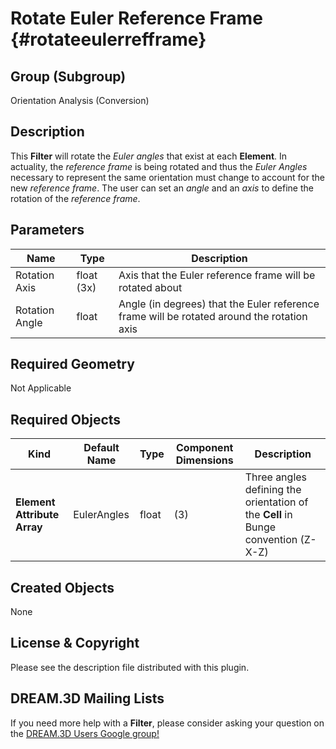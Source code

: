 Rotate Euler Reference Frame {#rotateeulerrefframe}
=============

## Group (Subgroup) ##
Orientation Analysis (Conversion)

## Description ##
This **Filter** will rotate the *Euler angles* that exist at each **Element**.  In actuality, the *reference frame* is being rotated and thus the *Euler Angles* necessary to represent the same orientation must change to account for the new *reference frame*.  The user can set an *angle* and an *axis* to define the rotation of the *reference frame*.

## Parameters ##
| Name | Type | Description |
|------|------|------|
| Rotation Axis | float (3x) | Axis that the Euler reference frame will be rotated about |
| Rotation Angle | float | Angle (in degrees) that the Euler reference frame will be rotated around the rotation axis |

## Required Geometry ##
Not Applicable

## Required Objects ##
| Kind | Default Name | Type | Component Dimensions | Description |
|------|--------------|-------------|---------|-----|
| **Element Attribute Array** | EulerAngles | float | (3) | Three angles defining the orientation of the **Cell** in Bunge convention (Z-X-Z) |

## Created Objects ##
None

## License & Copyright ##

Please see the description file distributed with this plugin.

## DREAM.3D Mailing Lists ##

If you need more help with a **Filter**, please consider asking your question on the [DREAM.3D Users Google group!](https://groups.google.com/forum/?hl=en#!forum/dream3d-users)



